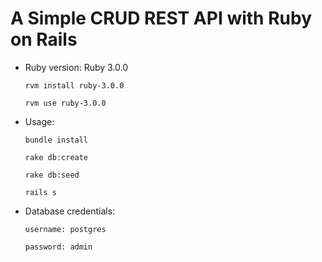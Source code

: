 # A Simple CRUD REST API with Ruby on Rails

* Ruby version:
Ruby 3.0.0

    `rvm install ruby-3.0.0`

    `rvm use ruby-3.0.0`

<!-- * System dependencies: -->

<!-- * Configuration: -->

* Usage:

    `bundle install`

    `rake db:create`
    
    `rake db:seed`
    
    `rails s`

<!-- * How to run the test suite -->

<!-- * Services (job queues, cache servers, search engines, etc.) -->

<!-- * Deployment instructions -->

* Database credentials:

    `username: postgres`

    `password: admin`
